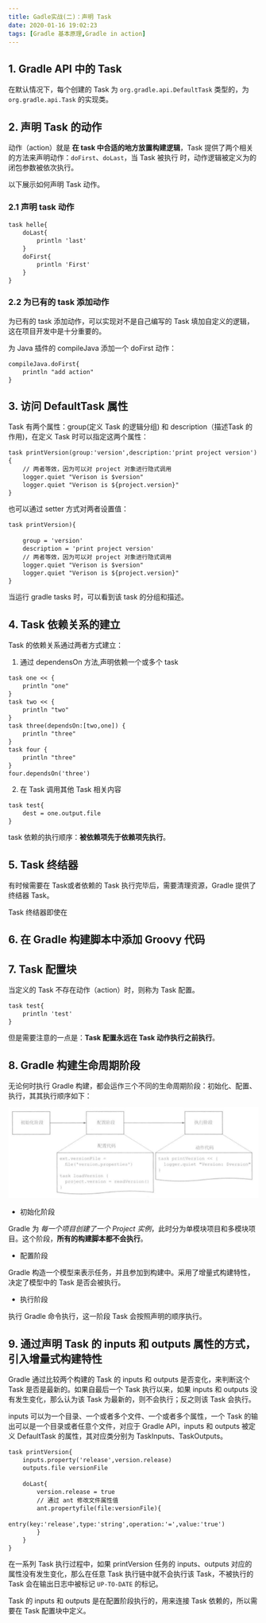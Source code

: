 ```yaml
---
title: Gadle实战(二)：声明 Task
date: 2020-01-16 19:02:23
tags: [Gradle 基本原理,Gradle in action]
---
```


## 1. Gradle API 中的 Task 

在默认情况下，每个创建的 Task 为 `org.gradle.api.DefaultTask` 类型的，为 `org.gradle.api.Task` 的实现类。

## 2. 声明 Task 的动作

动作（action）就是 **在 task 中合适的地方放置构建逻辑**，Task 提供了两个相关的方法来声明动作：`doFirst`、`doLast`，当 Task 被执行
时，动作逻辑被定义为的闭包参数被依次执行。
<!-- more -->
以下展示如何声明 Task 动作。

### 2.1 声明 task 动作

```
task helle{
    doLast{
        println 'last'
    }
    doFirst{
        println 'First'
    }
}
```
### 2.2 为已有的 task 添加动作

为已有的 task 添加动作，可以实现对不是自己编写的 Task 填加自定义的逻辑，这在项目开发中是十分重要的。

为 Java 插件的 compileJava 添加一个 doFirst 动作：
```
compileJava.doFirst{
    println "add action"
}
```

## 3. 访问 DefaultTask 属性

Task 有两个属性：group(定义 Task 的逻辑分组) 和 description（描述Task 的作用)，在定义 Task 时可以指定这两个属性：

```
task printVersion(group:'version',description:'print project version'){
    // 两者等效，因为可以对 project 对象进行隐式调用
    logger.quiet "Verison is $version"
    logger.quiet "Verison is ${project.version}"
}
```

也可以通过 setter 方式对两者设置值：

```
task printVersion){

    group = 'version'
    description = 'print project version'
    // 两者等效，因为可以对 project 对象进行隐式调用
    logger.quiet "Verison is $version"
    logger.quiet "Verison is ${project.version}"
}
```
当运行 gradle tasks 时，可以看到该 task 的分组和描述。

## 4. Task 依赖关系的建立

Task 的依赖关系通过两者方式建立：

1. 通过 dependensOn 方法,声明依赖一个或多个 task

```
task one << {
    println "one"
}
task two << {
    println "two"
}
task three(dependsOn:[two,one]) {
    println "three"
}
task four {
    println "three"
}
four.dependsOn('three')
```

2. 在 Task 调用其他 Task 相关内容

```
task test{
    dest = one.output.file
}
```

task 依赖的执行顺序：**被依赖项先于依赖项先执行**。

## 5. Task 终结器

有时候需要在 Task或者依赖的 Task 执行完毕后，需要清理资源，Gradle 提供了 终结器 Task。


Task 终结器即使在


## 6. 在 Gradle 构建脚本中添加 Groovy 代码


## 7. Task 配置块

当定义的 Task 不存在动作（action）时，则称为 Task 配置。

```
task test{
    println 'test'
}
```

但是需要注意的一点是：**Task 配置永远在 Task 动作执行之前执行**。



## 8. Gradle 构建生命周期阶段

无论何时执行 Gradle 构建，都会运作三个不同的生命周期阶段：初始化、配置、执行，其其执行顺序如下：

![](/source/images/2020_01_17_01.png)

* 初始化阶段

Gradle 为 *每一个项目创建了一个 Project 实例*，此时分为单模块项目和多模块项目。这个阶段，**所有的构建脚本都不会执行**。

* 配置阶段

Gradle 构造一个模型来表示任务，并且参加到构建中。采用了增量式构建特性，决定了模型中的 Task 是否会被执行。

* 执行阶段

执行 Gradle 命令执行，这一阶段 Task 会按照声明的顺序执行。

## 9. 通过声明 Task 的 inputs 和 outputs 属性的方式，引入增量式构建特性

Gradle 通过比较两个构建的 Task 的 inputs 和 outputs 是否变化，来判断这个 Task 是否是最新的。如果自最后一个 Task 执行以来，如果 inputs 和 outputs 没有发生变化，那么认为该 Task 为最新的，则不会执行；反之则该 Task 会执行。

inputs 可以为一个目录、一个或者多个文件、一个或者多个属性，一个 Task 的输出可以是一个目录或者任意个文件，对应于 Gradle API，inputs 和 outputs 被定义 DefaultTask 的属性，其对应类分别为 TaskInputs、TaskOutputs。

```
task printVersion{
    inputs.property('release',version.release)
    outputs.file versionFile

    doLast{
        version.release = true
        // 通过 ant 修改文件属性值
        ant.propertyfile(file:versionFile){
            entry(key:'release',type:'string',operation:'=',value:'true')
        }
    }
}
```

在一系列 Task 执行过程中，如果 printVersion 任务的 inputs、outputs 对应的属性没有发生变化，那么在任意 Task 执行链中就不会执行该 Task，不被执行的 Task 会在输出日志中被标记 `UP-TO-DATE` 的标记。

Task 的 inputs 和 outputs 是在配置阶段执行的，用来连接 Task 依赖的，所以需要在 Task 配置块中定义。











